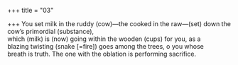 +++
title = "03"

+++
You set milk in the ruddy (cow)—the cooked in the raw—(set) down the  cow’s primordial (substance),  
which (milk) is (now) going within the wooden (cups) for you, as a  
blazing twisting (snake [=fire]) goes among the trees, o you whose  
breath is truth. The one with the oblation is performing sacrifice.  